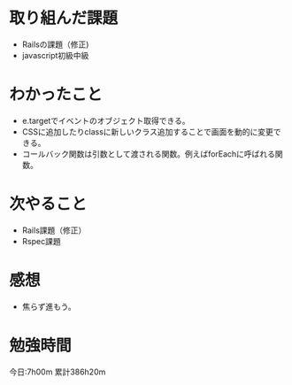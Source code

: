 # 取り組んだ課題
* Railsの課題（修正)
* javascript初級中級

# わかったこと
* e.targetでイベントのオブジェクト取得できる。
* CSSに追加したりclassに新しいクラス追加することで画面を動的に変更できる。
* コールバック関数は引数として渡される関数。例えばforEachに呼ばれる関数。

# 次やること
* Rails課題（修正）
* Rspec課題

# 感想
* 焦らず進もう。

# 勉強時間
今日:7h00m
累計386h20m
